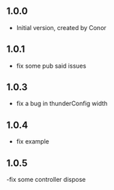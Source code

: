 ## 1.0.0

- Initial version, created by Conor

## 1.0.1

- fix some pub said issues

## 1.0.3

- fix a bug in thunderConfig width

## 1.0.4

- fix example

## 1.0.5

-fix some controller dispose